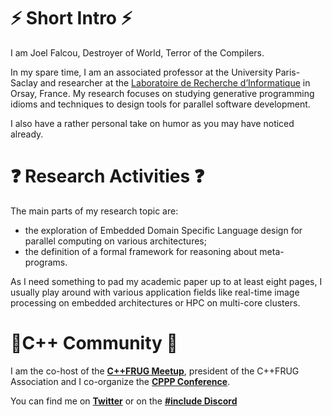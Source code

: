 <!--
**jfalcou/jfalcou** is a ✨ _special_ ✨ repository because its `README.md` (this file) appears on your GitHub profile.

Here are some ideas to get you started:

- 🔭 I’m currently working on ...
- 🌱 I’m currently learning ...
- 👯 I’m looking to collaborate on ...
- 🤔 I’m looking for help with ...
- 💬 Ask me about ...
- 📫 How to reach me: ...
- 😄 Pronouns: ...
- ⚡ Fun fact: ...
-->

# ⚡ Short Intro ⚡

I am Joel Falcou, Destroyer of World, Terror of the Compilers.

In my spare time, I am an associated professor at the University Paris-Saclay and researcher at the
[Laboratoire de Recherche d’Informatique](https://www.lri.fr/) in Orsay, France. My research focuses
on studying generative programming idioms and techniques to design tools for parallel software
development.

I also have a rather personal take on humor as you may have noticed already.

# ❓ Research Activities ❓

The main parts of my research topic are:
  - the exploration of Embedded Domain Specific Language design for parallel computing on various
    architectures;
  - the definition of a formal framework for reasoning about meta-programs.

As I need something to pad my academic paper up to at least eight pages, I usually play around with
various application fields like real-time image processing on embedded architectures or HPC on
multi-core clusters.

# 👯C++ Community 👯
I am the co-host of the [**C++FRUG Meetup**](https://www.meetup.com/fr-FR/User-Group-Cpp-Francophone/),
president of the C++FRUG Association and I co-organize the [**CPPP Conference**](https://cppp.fr/).

You can find me on [**Twitter**](https://twitter.com/CppSpelunker) or on the [**#include Discord**](https://www.includecpp.org/discord/)
